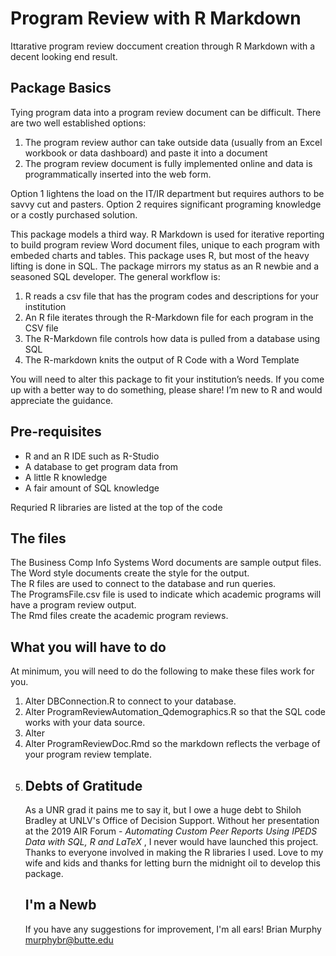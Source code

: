 # Program Review with R Markdown

Ittarative program review doccument creation through R Markdown with a decent looking end result.

## Package Basics

Tying program data into a program review document can be difficult.  There are two well established options: 
1) The program review author can take outside data (usually from an Excel workbook or data dashboard) and paste it into a document 
2) The program review document is fully implemented online and data is programmatically inserted into the web form.  

Option 1 lightens the load on the IT/IR department but requires authors to be savvy cut and pasters.  Option 2 requires significant programing knowledge or a costly purchased solution.

This package models a third way.  R Markdown is used for iterative reporting to build program review Word document files, unique to each program with embeded charts and tables.  This package uses R, but most of the heavy lifting is done in SQL.  The package mirrors my status as an R newbie and a seasoned SQL developer.  The general workflow is:

<ol>
  <li> R reads a csv file that has the program codes and descriptions for your institution
  <li> An R file iterates through the R-Markdown file for each program in the CSV file
  <li> The R-Markdown file controls how data is pulled from a database using SQL
  <li> The R-markdown knits the output of R Code with a Word Template
 </ol>

You will need to alter this package to fit your institution’s needs. If you come up with a better way to do something, please share!  I’m new to R and would appreciate the guidance. 

## Pre-requisites
<ul>
  <li>R and an R IDE such as R-Studio</li>
  <li>A database to get program data from</li>
  <li>A little R knowledge</li>
  <li>A fair amount of SQL knowledge</li>
 </ul>

Requried R libraries are listed at the top of the code

## The files
The Business Comp Info Systems Word documents are sample output files.</br>
The Word style documents create the style for the output.</br>
The R files are used to connect to the database and run queries.</br>
The ProgramsFile.csv file is used to indicate which academic programs will have a program review output.</br>
The Rmd files create the academic program reviews.</br>

## What you will have to do
At minimum, you will need to do the following to make these files work for you.
<ol>
  <li>Alter DBConnection.R to connect to your database.
  <li>Alter ProgramReviewAutomation_Qdemographics.R so that the SQL code works with your data source.
  <li>Alter   
  <li>Alter ProgramReviewDoc.Rmd so the markdown reflects the verbage of your program review template.
  <li>

## Debts of Gratitude
As a UNR grad it pains me to say it, but I owe a huge debt to Shiloh Bradley at UNLV's Office of Decision Support.  Without her presentation at the 2019 AIR Forum - <i> Automating Custom Peer Reports Using IPEDS Data with SQL, R and LaTeX </i>, I never would have launched this project.
Thanks to everyone involved in making the R libraries I used. 
Love to my wife and kids and thanks for letting burn the midnight oil to develop this package.

## I'm a Newb
If you have any suggestions for improvement, I'm all ears!
Brian Murphy
murphybr@butte.edu
